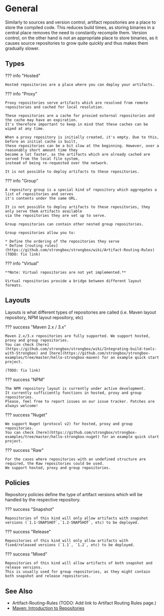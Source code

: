 # General

Similarly to sources and version control, artifact repositories are a place to store the compiled code. 
This reduces build times, as storing binaries in a central place removes the need to constantly recompile them. 
Version control, on the other hand is not an appropriate place to store binaries, as it causes source repositories 
to grow quite quickly and thus makes them gradually slower.

## Types

??? info "Hosted" 

    Hosted repositories are a place where you can deploy your artifacts.

??? info "Proxy"

    Proxy repositories serve artifacts which are resolved from remote repositories and cached for local resolution.
    
    These repositories are a cache for proxied external repositories and the cache may have an expiration. 
    It's therefore important to keep in mind that these caches can be wiped at any time.
    
    When a proxy repository is initially created, it's empty. Due to this, before an initial cache is built, 
    these repositories can be a bit slow at the beginning. However, over a reasonably short amount time they 
    become a lot faster, as the artifacts which are already cached are served from the local file system, 
    instead of being re-requested over the network.
    
    It is not possible to deploy artifacts to these repositories.

??? info "Group"

    A repository group is a special kind of repository which aggregates a list of repositories and serves 
    it's contents under the same URL. 
    
    It is not possible to deploy artifacts to these repositories, they only serve them artifacts available 
    via the repositories they are set up to serve.
    
    Group repositories can contain other nested group repositories.
    
    Group repositories allow you to:
    
    * Define the ordering of the repositories they serve
    * Define [routing rules](https://github.com/strongbox/strongbox/wiki/Artifact-Routing-Rules) (TODO: fix link)

??? info "Virtual"

    **Note: Virtual repositories are not yet implemented.**
    
    Virtual repositories provide a bridge between different layout formats.


## Layouts

Layouts is what different types of repositories are called (i.e. Maven layout repository, NPM layout repository, etc)

??? success "Maven 2.x / 3.x"

    Maven 2.x/3.x repositories are fully supported. We support hosted, proxy and group repositories. 
    You can check [here](https://github.com/strongbox/strongbox/wiki/Integrating-build-tools-with-Strongbox) and [here](https://github.com/strongbox/strongbox-examples/tree/master/hello-strongbox-maven) for an example quick start project.
    
    (TODO: fix link)


??? success "NPM"

    The NPM repository layout is currently under active development.   
    It currently sufficiently functions in hosted, proxy and group repositories.  
    Please, feel free to report issues on our issue tracker. Patches are always welcome!

??? success "Nuget"

    We support Nuget (protocol v2) for hosted, proxy and group repositories.  
    You can check [here](https://github.com/strongbox/strongbox-examples/tree/master/hello-strongbox-nuget) for an example quick start project.

??? success "Raw"

    For the cases where repositories with an undefined structure are required, the Raw repositories could be used. 
    We support hosted, proxy and group repositories.


## Policies

Repository policies define the type of artifact versions which will be handled by the respective repository.

??? success "Snapshot"

    Repositories of this kind will only allow artifacts with snapshot versions (`1.1-SNAPSHOT`,`1.2-SNAPSHOT`, etc) to be deployed.

??? success "Release"

    Repositories of this kind will only allow artifacts with fixed/released versions (`1.1`, `1.2`, etc) to be deployed.

??? success "Mixed"

    Repositories of this kind will allow artifacts of both snapshot and release versions. 
    This is usually used for group repositories, as they might contain both snapshot and release repositories.


## See Also
* Artifact-Routing-Rules (TODO: Add link to Artifact Routing Rules page.)
* [Maven: Introduction to Repositories](http://maven.apache.org/guides/introduction/introduction-to-repositories.html)
